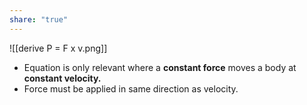 ```yaml
---
share: "true"
---
```

![[derive P = F x v.png]]
- Equation is only relevant where a **constant force** moves a body at **constant velocity.**
- Force must be applied in same direction as velocity. 
